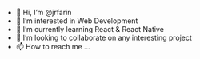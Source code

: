 - 👋 Hi, I’m @jrfarin
- 👀 I’m interested in Web Development
- 🌱 I’m currently learning React & React Native
- 💞️ I’m looking to collaborate on any interesting project
- 📫 How to reach me ...

<!---
jrfarin/jrfarin is a ✨ special ✨ repository because its `README.md` (this file) appears on your GitHub profile.
You can click the Preview link to take a look at your changes.
--->
